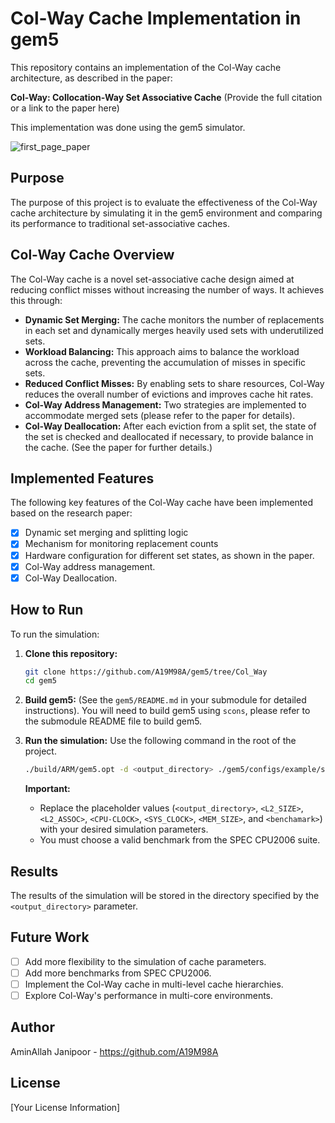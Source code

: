 # Col-Way Cache Implementation in gem5

This repository contains an implementation of the Col-Way cache architecture, as described in the paper:

**Col-Way: Collocation-Way Set Associative Cache**
(Provide the full citation or a link to the paper here)

This implementation was done using the gem5 simulator.

![first_page_paper]([https://github.dev/CPS-Lab-IUST/Col-Way/images/first_page_paper.png](https://github.com/CPS-Lab-IUST/Col-Way/blob/main/images/first_page_paper.png))

## Purpose

The purpose of this project is to evaluate the effectiveness of the Col-Way cache architecture by simulating it in the gem5 environment and comparing its performance to traditional set-associative caches.

## Col-Way Cache Overview

The Col-Way cache is a novel set-associative cache design aimed at reducing conflict misses without increasing the number of ways. It achieves this through:

*   **Dynamic Set Merging:**  The cache monitors the number of replacements in each set and dynamically merges heavily used sets with underutilized sets.
*   **Workload Balancing:** This approach aims to balance the workload across the cache, preventing the accumulation of misses in specific sets.
*   **Reduced Conflict Misses:** By enabling sets to share resources, Col-Way reduces the overall number of evictions and improves cache hit rates.
*   **Col-Way Address Management:** Two strategies are implemented to accommodate merged sets (please refer to the paper for details).
*   **Col-Way Deallocation:** After each eviction from a split set, the state of the set is checked and deallocated if necessary, to provide balance in the cache. (See the paper for further details.)

## Implemented Features

The following key features of the Col-Way cache have been implemented based on the research paper:

*   [x] Dynamic set merging and splitting logic
*   [x] Mechanism for monitoring replacement counts
*   [x] Hardware configuration for different set states, as shown in the paper.
*   [x] Col-Way address management.
*   [x] Col-Way Deallocation.

## How to Run

To run the simulation:

1.  **Clone this repository:**

    ```bash
    git clone https://github.com/A19M98A/gem5/tree/Col_Way
    cd gem5
    ```
2.  **Build gem5:** (See the `gem5/README.md` in your submodule for detailed instructions). You will need to build gem5 using `scons`, please refer to the submodule README file to build gem5.
3.  **Run the simulation:** Use the following command in the root of the project.

     ```bash
    ./build/ARM/gem5.opt -d <output_directory> ./gem5/configs/example/se.py  --caches --l2cache  --l2_config=col-way --l2_size=<L2_SIZE> --l2_assoc=<L2_ASSOC>  --cpu-clock=<CPU-CLOCK> --sys-clock=<SYS_CLOCK>  --mem-type=DDR3  --mem-size=<MEM_SIZE>  -c <benchamark>
    ```
    **Important:** 
    *  Replace the placeholder values (`<output_directory>`, `<L2_SIZE>`, `<L2_ASSOC>`, `<CPU-CLOCK>`, `<SYS_CLOCK>`, `<MEM_SIZE>`, and `<benchamark>`) with your desired simulation parameters.
    * You must choose a valid benchmark from the SPEC CPU2006 suite.

## Results

The results of the simulation will be stored in the directory specified by the `<output_directory>` parameter.

## Future Work

*   [ ] Add more flexibility to the simulation of cache parameters.
*   [ ] Add more benchmarks from SPEC CPU2006.
*   [ ] Implement the Col-Way cache in multi-level cache hierarchies.
*   [ ] Explore Col-Way's performance in multi-core environments.

## Author

AminAllah Janipoor - https://github.com/A19M98A

## License

[Your License Information]
